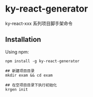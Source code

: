 # ky-react-generator

ky-react-xxx 系列项目脚手架命令

## Installation

Using npm:

```shell
npm install -g ky-react-generator

## 新建项目目录
mkdir exam && cd exam

## 在空项目目录下执行初始化
krgen init
```
